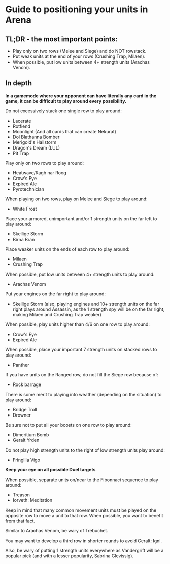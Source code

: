 # Guide to positioning your units in Arena

## TL;DR - the most important points:
- Play only on two rows (Melee and Siege) and do NOT rowstack.
- Put weak units at the end of your rows (Crushing Trap, Milaen).
- When possible, put low units between 4+ strength units (Arachas Venom).

## In depth

**In a gamemode where your opponent can have literally any card in the game, it can be difficult to play around every possibility.**

Do not excessively stack one single row to play around:
- Lacerate
- Rotfiend
- Moonlight (And all cards that can create Nekurat)
- Dol Blathanna Bomber
- Merigold's Hailstorm
- Dragon's Dream (LUL)
- Pit Trap

Play only on two rows to play around:
- Heatwave/Ragh nar Roog
- Crow's Eye
- Expired Ale
- Pyrotechnician

When playing on two rows, play on Melee and Siege to play around:
- White Frost

Place your armored, unimportant and/or 1 strength units on the far left to play around:
- Skellige Storm
- Birna Bran

Place weaker units on the ends of each row to play around:
- Milaen
- Crushing Trap

When possible, put low units between 4+ strength units to play around:
- Arachas Venom

Put your engines on the far right to play around:
- Skellige Storm
(also, playing engines and 10+ strength units on the far right plays around Assassin, as the 1 strength spy will be on the far right, making Milaen and Crushing Trap weaker)

When possible, play units higher than 4/6 on one row to play around:
- Crow's Eye
- Expired Ale

When possible, place your important 7 strength units on stacked rows to play around:
- Panther

If you have units on the Ranged row, do not fill the Siege row because of:
- Rock barrage

There is some merit to playing into weather (depending on the situation) to play around:
- Bridge Troll
- Drowner

Be sure not to put all your boosts on one row to play around:
- Dimeritium Bomb
- Geralt Yrden

Do not play high strength units to the right of low strength units play around:
- Fringilla Vigo

**Keep your eye on all possible Duel targets**

When possible, separate units on/near to the Fibonnaci sequence to play around:
- Treason
- Iorveth: Meditation

Keep in mind that many common movement units must be played on the opposite row to move a unit to that row. When possible, you want to benefit from that fact.

Similar to Arachas Venom, be wary of Trebuchet.

You may want to develop a third row in shorter rounds to avoid Geralt: Igni.

Also, be wary of putting 1 strength units everywhere as Vandergrift will be a popular pick (and with a lesser popularity, Sabrina Glevissig).